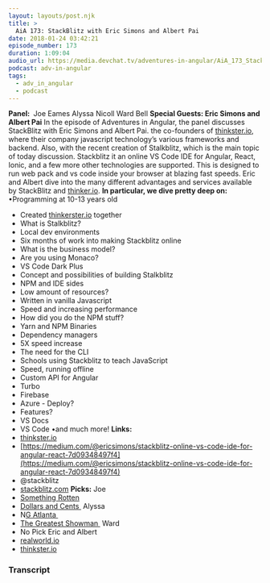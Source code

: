 ```yaml
---
layout: layouts/post.njk
title: >
  AiA 173: StackBlitz with Eric Simons and Albert Pai
date: 2018-01-24 03:42:21
episode_number: 173
duration: 1:09:04
audio_url: https://media.devchat.tv/adventures-in-angular/AiA_173_StackBlitz_with_Eric_Simons.mp3
podcast: adv-in-angular
tags:
  - adv_in_angular
  - podcast
---
```


**Panel:&nbsp;** Joe Eames Alyssa Nicoll Ward Bell **Special Guests: Eric Simons and Albert Pai** In the episode of Adventures in Angular, the panel discusses StackBlitz with Eric Simons and Albert Pai. the co-founders of [thinkster.io](http://thinkster.io), where their company javascript technology’s various frameworks and backend. Also, with the recent creation of Stalkblitz, which is the main topic of today discussion. Stackblitz it an online VS Code IDE for Angular, React, Ionic, and a few more other technologies are supported. This is designed to run web pack and vs code inside your browser at blazing fast speeds. Eric and Albert dive into the many different advantages and services available by StackBlitz and [thinker.io](http://thinker.io). **In particular, we dive pretty deep on:** •Programming at 10-13 years old

- Created [thinkerster.io](http://thinkerster.io) together
- What is Stalkblitz?
- Local dev environments
- Six months of work into making Stackblitz online
- What is the business model?
- Are you using Monaco?
- VS Code Dark Plus
- Concept and possibilities of building Stalkblitz
- NPM and IDE sides
- Low amount of resources?
- Written in vanilla Javascript
- Speed and increasing performance
- How did you do the NPM stuff?
- Yarn and NPM Binaries
- Dependency managers
- 5X speed increase
- The need for the CLI
- Schools using Stackblitz to teach JavaScript
- Speed, running offline
- Custom API for Angular
- Turbo
- Firebase
- Azure - Deploy?
- Features?
- VS Docs
- VS Code
  •and much more! **Links:&nbsp;**
- [thinkster.io](http://thinkster.io)
- [https://medium.com/@ericsimons/stackblitz-online-vs-code-ide-for-angular-react-7d09348497f4](https://medium.com/@ericsimons/stackblitz-online-vs-code-ide-for-angular-react-7d09348497f4)
- @stackblitz
- [stackblitz.com](http://stackblitz.com)
  **Picks:** Joe
- [Something Rotten](http://rottenbroadway.com)
- [Dollars and Cents&nbsp;](https://www.amazon.com/Dollars-Sense-Misthink-Money-Smarter/dp/006265120X)
  Alyssa
- N[G Atlanta&nbsp;](http://ng-atl.org)
- [The Greatest Showman&nbsp;](http://www.imdb.com/title/tt1485796/)
  Ward
- No Pick
  Eric and Albert
- [realworld.io](http://realworld.io)
- [thinkster.io](http://thinkster.io)

### Transcript
